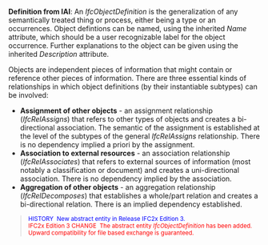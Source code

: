 ﻿**Definition
from IAI**: An _IfcObjectDefinition_ is the generalization of any semantically treated thing or process, either being a type or an occurrences. Object defintions can be named, using the inherited _Name_ attribute, which should be a user recognizable label for the object occurrence. Further explanations to the object can be given using the inherited _Description_ attribute.&nbsp;

Objects are independent pieces of information that might contain or reference other pieces of information. There are three essential kinds of relationships in which object definitions (by their instantiable subtypes) can be involved:

* **Assignment of other objects** - an assignment relationship (_IfcRelAssigns_) that refers to other types of objects and creates a bi-directional association. The semantic of the assignment is established at the level of the subtypes of the general _IfcRelAssigns_ relationship. There is no dependency implied a priori by the assignment.
* **Association to external resources** - an association relationship (_IfcRelAssociates_) that refers to external sources of information (most notably a classification or document) and creates a uni-directional association. There is no dependency implied by the association.
* **Aggregation of other objects** - an aggregation relationship (_IfcRelDecomposes_) that establishes a whole/part relation and creates a bi-directional relation. There is an implied dependency established.

> <small> <font color="#0000ff">HISTORY&nbsp;
New abstract entity in Release IFC2x Edition 3. </font><br>
  <font color="#ff0000">IFC2x Edition 3
CHANGE&nbsp; The
abstract entity <i>IfcObjectDefinition&nbsp;</i>has
been added. Upward compatibility for file
based exchange is guaranteed.</font> </small>